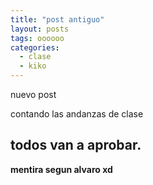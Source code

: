 ```yaml
---
title: "post antiguo"
layout: posts
tags: oooooo
categories:
  - clase
  - kiko
---
```


nuevo post

contando las andanzas de clase

## todos van a aprobar.

**mentira segun alvaro xd**
